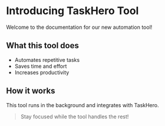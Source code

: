 # Introducing TaskHero Tool

Welcome to the documentation for our new automation tool!

## What this tool does
- Automates repetitive tasks
- Saves time and effort
- Increases productivity

## How it works
This tool runs in the background and integrates with TaskHero.

> Stay focused while the tool handles the rest!
